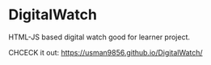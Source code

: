 # DigitalWatch
HTML-JS based digital watch good for learner project.

CHCECK it out: https://usman9856.github.io/DigitalWatch/
